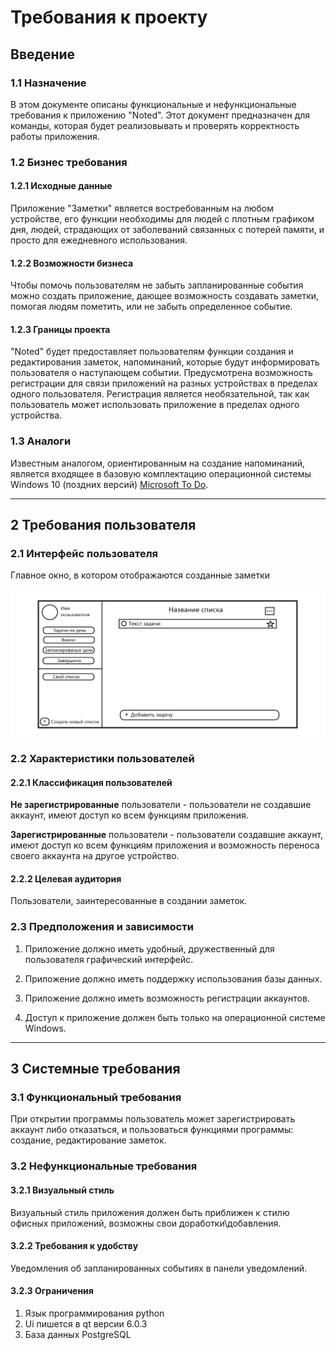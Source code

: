 # Требования к проекту

## Введение

### 1.1 Назначение

В этом документе описаны функциональные и нефункциональные требования к приложению "Noted". Этот документ предназначен для команды, которая будет реализовывать и проверять корректность работы приложения.

### 1.2 Бизнес требования

#### 1.2.1 Исходные данные

Приложение "Заметки" является востребованным на любом устройстве, его функции необходимы для людей с плотным графиком дня, людей, страдающих от заболеваний связанных с потерей памяти, и просто для ежедневного использования.

#### 1.2.2 Возможности бизнеса

Чтобы помочь пользователям не забыть запланированные события можно создать приложение, дающее возможность создавать заметки, помогая людям пометить, или не забыть определенное событие.

#### 1.2.3 Границы проекта

"Noted" будет предоставляет пользователям функции создания и редактирования заметок, напоминаний, которые будут информировать пользователя о наступающем событии. Предусмотрена возможность регистрации для связи приложений на разных устройствах в пределах одного пользователя. Регистрация является необязательной, так как пользователь может использовать приложение в пределах одного устройства.

### 1.3 Аналоги

Известным аналогом, ориентированным на создание напоминаний, является входящее в базовую комплектацию операционной системы Windows 10 (поздних версий) [Microsoft To Do](https://todo.microsoft.com/tasks/).

---

## 2 Требования пользователя

### 2.1 Интерфейс пользователя

Главное окно, в котором отображаются созданные заметки

![Окно приложения](files/mockup.png)

### 2.2 Характеристики пользователей

#### 2.2.1 Классификация пользователей

**Не зарегистрированные** пользователи - пользователи не создавшие аккаунт, имеют доступ ко всем функциям приложения.    

**Зарегистрированные** пользователи - пользователи создавшие аккаунт, имеют доступ ко всем функциям приложения и возможность переноса своего аккаунта на другое устройство.

#### 2.2.2 Целевая аудитория

Пользователи, заинтересованные в создании заметок.

### 2.3 Предположения и зависимости

1. Приложение должно иметь удобный, дружественный для пользователя графический интерфейс.

2. Приложение должно иметь поддержку использования базы данных.

3. Приложение должно иметь возможность регистрации аккаунтов.

4. Доступ к приложение должен быть только на операционной системе Windows.

---

## 3 Системные требования

### 3.1 Функциональный требования

При открытии программы пользователь может зарегистрировать аккаунт либо отказаться, и пользоваться функциями программы: создание, редактирование заметок.

### 3.2 Нефункциональные требования

#### 3.2.1 Визуальный стиль

Визуальный стиль приложения должен быть приближен к стилю офисных приложений, возможны свои доработки\добавления.

#### 3.2.2 Требования к удобству

Уведомления об запланированных событиях в панели уведомлений.

#### 3.2.3 Ограничения

1. Язык программирования python
2. Ui пишется в qt версии 6.0.3
3. База данных PostgreSQL
